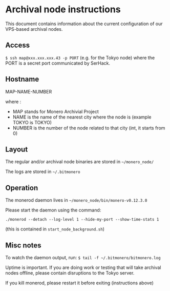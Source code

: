 # Archival node instructions

This document contains information about the current configuration of our VPS-based archival nodes.

## Access

`$ ssh map@xxx.xxx.xxx.43 -p PORT` (e.g. for the Tokyo node) where the PORT is a secret port communicated by SerHack.

## Hostname

MAP-NAME-NUMBER

where :
* MAP stands for Monero Archivial Project
* NAME is the name of the nearest city where the node is (example TOKYO is TOKYO)
* NUMBER is the number of the node related to that city (int, it starts from 0)


## Layout

The regular and/or archival node binaries are stored in `~/monero_node/` 

The logs are stored in `~/.bitmonero`

## Operation

The monerod daemon lives in `~/monero_node/bin/monero-v0.12.3.0` 

Please start the daemon using the command: 

`./monerod --detach --log-level 1 --hide-my-port --show-time-stats 1`

(this is contained in `start_node_background.sh`)

## Misc notes

To watch the daemon output, run:
`$ tail -f ~/.bitmonero/bitmonero.log`

Uptime is important. If you are doing work or testing that will take archival nodes offline, please contain disruptions to the Tokyo server.

If you kill monerod, please restart it before exiting (instructions above)
